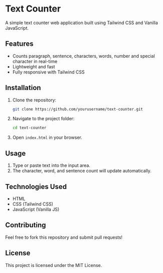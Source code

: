 # Text Counter

A simple text counter web application built using Tailwind CSS and Vanilla JavaScript.

## Features
- Counts paragraph, sentence, characters, words, number and special character in real-time
- Lightweight and fast
- Fully responsive with Tailwind CSS

## Installation
1. Clone the repository:
   ```bash
   git clone https://github.com/yourusername/text-counter.git
   ```
2. Navigate to the project folder:
   ```bash
   cd text-counter
   ```
3. Open `index.html` in your browser.

## Usage
1. Type or paste text into the input area.
2. The character, word, and sentence count will update automatically.

## Technologies Used
- HTML
- CSS (Tailwind CSS)
- JavaScript (Vanilla JS)

## Contributing
Feel free to fork this repository and submit pull requests!

## License
This project is licensed under the MIT License.
